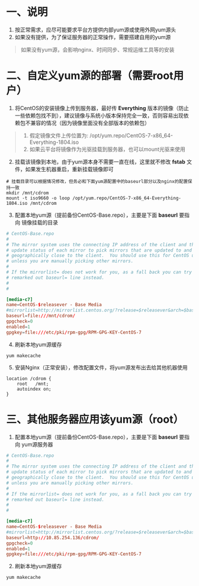 # 一、说明
1. 按正常需求，应尽可能要求平台方提供内部yum源或使用外网yum源头
2. 如果没有提供，为了保证服务器的正常操作，需要搭建自用的yum源
> 如果没有yum源，会影响nginx、时间同步、常规运维工具等的安装

# 二、自定义yum源的部署（需要root用户）
1. 将CentOS的安装镜像上传到服务器，最好传 __Everything__ 版本的镜像（防止一些依赖包找不到），建议镜像与系统小版本保持完全一致，否则容易出现依赖包不兼容的情况（因为镜像里面没有全部版本的依赖包）
> 1. 假定镜像文件上传位置为: /opt/yum.repo/CentOS-7-x86_64-Everything-1804.iso
> 2. 如果云平台将镜像作为光驱挂载到服务器，也可以mount光驱来使用
2. 挂载该镜像到本地，由于yum源本身不需要一直在线，这里就不修改 __fstab__ 文件，如果发生机器重启，重新挂载镜像即可
```shell
# 挂载目录可以根据情况修改，但务必和下面yum源配置中的baseurl部分以及nginx的配置保持一致
mkdir /mnt/cdrom
mount -t iso9660 -o loop /opt/yum.repo/CentOS-7-x86_64-Everything-1804.iso /mnt/cdrom
```
3. 配置本地yum源（提前备份CentOS-Base.repo），主要是下面 __baseurl__ 要指向 镜像挂载的目录
```conf
# CentOS-Base.repo
#
# The mirror system uses the connecting IP address of the client and the
# update status of each mirror to pick mirrors that are updated to and
# geographically close to the client.  You should use this for CentOS updates
# unless you are manually picking other mirrors.
#
# If the mirrorlist= does not work for you, as a fall back you can try the
# remarked out baseurl= line instead.
#
#

[media-c7]
name=CentOS-$releasever - Base Media
#mirrorlist=http://mirrorlist.centos.org/?release=$releasever&arch=$basearch&repo=os&infra=$infra
baseurl=file:///mnt/cdrom/
gpgcheck=0
enabled=1
gpgkey=file:///etc/pki/rpm-gpg/RPM-GPG-KEY-CentOS-7
```
4. 刷新本地yum源缓存
```shell
yum makecache
```
5. 安装Nginx（正常安装），修改配置文件，将yum源发布出去给其他机器使用
```shell
location /cdrom {
    root   /mnt;
    autoindex on;
}
```

# 三、其他服务器应用该yum源（root）
1. 配置本地yum源（提前备份CentOS-Base.repo），主要是下面 __baseurl__ 要指向 yum源服务器
```conf
# CentOS-Base.repo
#
# The mirror system uses the connecting IP address of the client and the
# update status of each mirror to pick mirrors that are updated to and
# geographically close to the client.  You should use this for CentOS updates
# unless you are manually picking other mirrors.
#
# If the mirrorlist= does not work for you, as a fall back you can try the
# remarked out baseurl= line instead.
#
#

[media-c7]
name=CentOS-$releasever - Base Media
#mirrorlist=http://mirrorlist.centos.org/?release=$releasever&arch=$basearch&repo=os&infra=$infra
baseurl=http://10.85.254.136/cdrom/
gpgcheck=0
enabled=1
gpgkey=file:///etc/pki/rpm-gpg/RPM-GPG-KEY-CentOS-7
```
2. 刷新本地yum源缓存
```shell
yum makecache
```